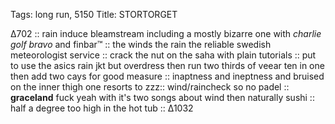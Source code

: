 Tags: long run, 5150
Title: STORTORGET
  
∆702 :: rain induce bleamstream including a mostly bizarre one with _charlie golf bravo_ and finbar™ :: the winds the rain the reliable swedish meteorologist service :: crack the nut on the saha with plain tutorials :: put to use the asics rain jkt but overdress then run two thirds of veear ten in one then add two cays for good measure :: inaptness and ineptness and bruised on the inner thigh one resorts to zzz:: wind/raincheck so no padel :: **graceland** fuck yeah with it's two songs about wind then naturally sushi :: half a degree too high in the hot tub :: ∆1032

